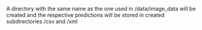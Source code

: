 A directory with the same name as the one used in /data/image_data will be created and the respective predictions will be stored in created subdirectories /csv and /xml